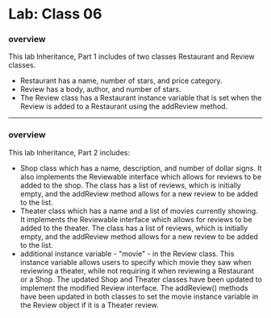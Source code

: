 # Lab: Class 06


### overview 
 This lab Inheritance, Part 1 includes of two classes Restaurant and Review classes. 
 * Restaurant has a name, number of stars, and price category.
 * Review has a body, author, and number of stars.
 * The Review class has a Restaurant instance variable that is set when the Review is added to a Restaurant using the addReview method. 
-----------------------
### overview
This lab Inheritance, Part 2 includes:
*  Shop class which has a name, description, and number of dollar signs. It also implements the Reviewable interface which allows for reviews to be added to the shop. The class has a list of reviews, which is initially empty, and the addReview method allows for a new review to be added to the list.
* Theater class which has a name and a list of movies currently showing. It implements the Reviewable interface which allows for reviews to be added to the theater. The class has a list of reviews, which is initially empty, and the addReview method allows for a new review to be added to the list.
* additional instance variable - "movie" - in the Review class. This instance variable allows users to specify which movie they saw when reviewing a theater, while not requiring it when reviewing a Restaurant or a Shop.
The updated Shop and Theater classes have been updated to implement the modified Review interface. The addReview() methods have been updated in both classes to set the movie instance variable in the Review object if it is a Theater review.
